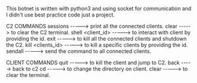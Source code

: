 This botnet is written with python3 and using socket for communication and I didn't use best practice code just a project.

C2 COMMANDS
sessions              ----->        print all the connected clients.
clear                 ----->        to clear the C2 terminal.
shell <client_id>     ----->        to interact with client by providing the id.
exit                  ----->        to kill all the connected clients and shutdown the C2.
kill <clients_id>     ----->        to kill a specific clients by providing the id.
sendall <command>     ----->        send the command to all connected clients.

CLIENT COMMANDS
quit                  ----->        to kill the client and jump to C2.
back                  ----->        back to c2
cd                    ----->        to change the directory on client.
clear                 ----->        to clear the terminal.

